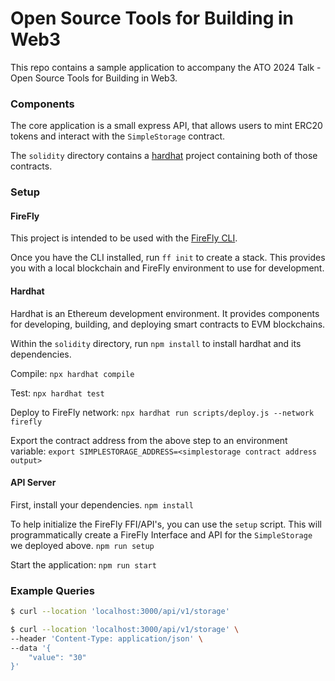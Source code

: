 # Open Source Tools for Building in Web3 

This repo contains a sample application to accompany the ATO 2024 Talk - Open Source Tools for Building in Web3. 

### Components

The core application is a small express API, that allows users to mint ERC20 tokens and interact with the `SimpleStorage` contract.

The `solidity` directory contains a [hardhat](https://hardhat.org/) project containing both of those contracts.

### Setup

#### FireFly
This project is intended to be used with the [FireFly CLI](https://github.com/hyperledger/firefly-cli).

Once you have the CLI installed, run `ff init` to create a stack. This provides you with a local blockchain and FireFly environment to use for development.

#### Hardhat

Hardhat is an Ethereum development environment. It provides components for developing, building, and deploying smart contracts to EVM blockchains.

Within the `solidity` directory, run `npm install` to install hardhat and its dependencies. 

Compile:
`npx hardhat compile`

Test:
`npx hardhat test`

Deploy to FireFly network:
`npx hardhat run scripts/deploy.js --network firefly`

Export the contract address from the above step to an environment variable:
`export SIMPLESTORAGE_ADDRESS=<simplestorage contract address output>`

#### API Server

First, install your dependencies.
`npm install`

To help initialize the FireFly FFI/API's, you can use the `setup` script. This will programmatically create a FireFly Interface and API for the `SimpleStorage` we deployed above.
`npm run setup`

Start the application:
`npm run start`


### Example Queries

```bash
$ curl --location 'localhost:3000/api/v1/storage'
```

```bash
$ curl --location 'localhost:3000/api/v1/storage' \
--header 'Content-Type: application/json' \
--data '{
    "value": "30"
}'
```